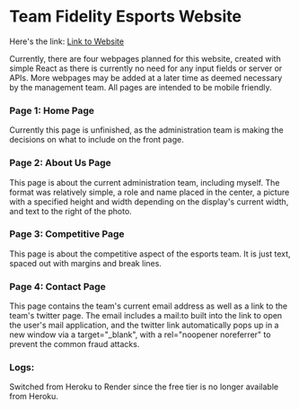 # Team Fidelity Esports Website

Here's the link: [Link to Website](https://team-fidelity-website.onrender.com/)

Currently, there are four webpages planned for this website, created with simple React as there is currently no need for any input fields or server or APIs. More webpages may be added at a later time as deemed necessary by the management team. All pages are intended to be mobile friendly.

### Page 1: Home Page
Currently this page is unfinished, as the administration team is making the decisions on what to include on the front page.

### Page 2: About Us Page
This page is about the current administration team, including myself. The format was relatively simple, a role and name placed in the center, a picture with a specified height and width depending on the display's current width, and text to the right of the photo. 

### Page 3: Competitive Page
This page is about the competitive aspect of the esports team. It is just text, spaced out with margins and break lines.

### Page 4: Contact Page
This page contains the team's current email address as well as a link to the team's twitter page. The email includes a mail:to built into the link to open the user's mail application, and the twitter link automatically pops up in a new window via a target="_blank", with a rel="noopener noreferrer" to prevent the common fraud attacks.

### Logs:
Switched from Heroku to Render since the free tier is no longer available from Heroku.
